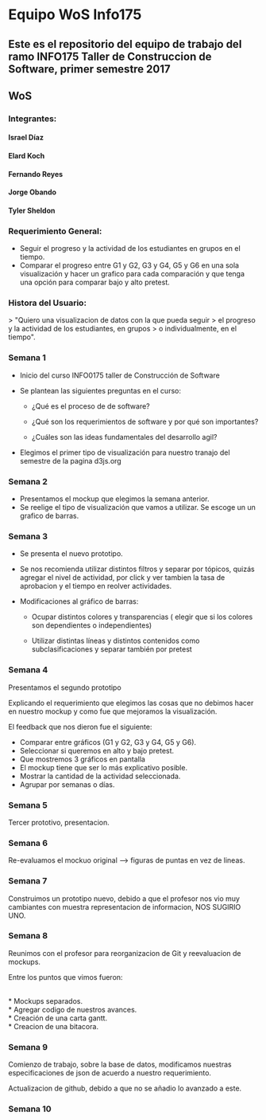 <h1>Equipo WoS Info175 </h1>

<h2>Este es el repositorio del equipo de trabajo del ramo INFO175 Taller de Construccion de Software, primer semestre 2017 </h2>

<h2>WoS </h2>

<h3>Integrantes: 	</h3>
  <p>
    <h4>Israel Díaz</h4>
    <h4>Elard Koch</h4>
    <h4>Fernando Reyes</h4>
    <h4>Jorge Obando</h4>
    <h4>Tyler Sheldon</h4>
  </p>


  


<h3>Requerimiento General: </h3>

* Seguir el progreso y la actividad de los estudiantes en grupos en el tiempo. 
* Comparar el progreso entre G1 y G2, G3 y G4, G5 y G6 en una sola visualización y hacer un grafico para cada comparación y que tenga una opción para comparar bajo y alto pretest. 

<h3>Histora del Usuario: </h3>
  > "Quiero una visualizacion de datos con la que pueda seguir 
  > el progreso y la actividad de los estudiantes, en grupos 
  > o individualmente, en el tiempo".

<h3>Semana 1</h3>

* Inicio del curso INFO0175 taller de Construcción de Software 
* Se plantean las siguientes preguntas en el curso:

  * ¿Qué es el proceso de de software?
  
  * ¿Qué son los requerimientos de software y por qué son importantes?
  
  * ¿Cuáles son las ideas fundamentales del desarrollo agil?
 
* Elegimos el primer tipo de visualización para nuestro tranajo del semestre de la pagina d3js.org
  
<h3>Semana 2</h3>

* Presentamos el mockup que elegimos la semana anterior. 
* Se reelige el tipo de visualización que vamos a utilizar. Se escoge un un grafico de barras.

<h3>Semana 3</h3>

* Se presenta el nuevo prototipo.
* Se nos recomienda utilizar distintos filtros y separar por tópicos, quizás agregar el nivel de actividad, por click y ver tambien la tasa de aprobacion y el tiempo en reolver actividades.
* Modificaciones al gráfico de barras:

  * Ocupar distintos colores y transparencias ( elegir que si los colores son dependientes o independientes)
  
  * Utilizar distintas líneas y distintos contenidos como subclasificaciones y separar también por pretest
  
<h3>Semana 4</h3>
  <p> Presentamos el segundo prototipo </p>
  <p> Explicando el requerimiento que elegimos las cosas que no debimos hacer en nuestro mockup y como fue que mejoramos la visualización. </p>
  
El feedback que nos dieron fue el siguiente:

* Comparar entre gráficos (G1 y G2, G3 y G4, G5 y G6).
* Seleccionar si queremos en alto y bajo pretest.
* Que mostremos 3 gráficos en pantalla
* El mockup tiene que ser lo más explicativo posible.
* Mostrar la cantidad de la actividad seleccionada.
* Agrupar por semanas o días.
    
<h3>Semana 5</h3>
  <p>Tercer prototivo, presentacion. </p>
<h3>Semana 6</h3>
  <p> Re-evaluamos el mockuo original --> figuras de puntas en vez de lineas. </p>
<h3>Semana 7</h3>
  <p> Construimos un prototipo nuevo, debido a que el profesor nos vio muy cambiantes con muestra representacion de informacion, NOS SUGIRIO UNO.</p> 
   
<h3>Semana 8</h3>
  <p> Reunimos con el profesor para reorganizacion de Git y reevaluacion de mockups. </p>
  <p> Entre los puntos que vimos fueron: </p>
  <p><br>* Mockups separados.<br> * Agregar codigo de nuestros avances.<br>* Creación de una carta gantt.<br> * Creacion de una bitacora. </p>
  
<h3>Semana 9</h3>
  <p> Comienzo de trabajo, sobre la base de datos, modificamos nuestras especificaciones de json de acuerdo a nuestro requerimiento.</p>
  <p>Actualizacion de github, debido a que no se añadio lo avanzado a este.</p>
<h3>Semana 10</h3>


